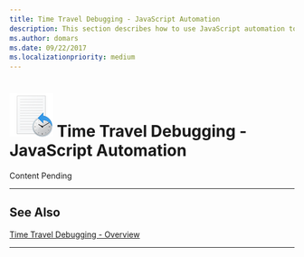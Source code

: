 ```yaml
---
title: Time Travel Debugging - JavaScript Automation
description: This section describes how to use JavaScript automation to help analyze TTD traces.
ms.author: domars
ms.date: 09/22/2017
ms.localizationpriority: medium
---
```


# ![Small time travel logo showing clock](images/ttd-time-travel-debugging-logo.png) Time Travel Debugging - JavaScript Automation

Content Pending

---

## See Also

[Time Travel Debugging - Overview](time-travel-debugging-overview.md)

---






